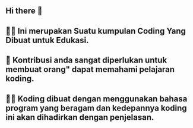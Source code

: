 ## Hi there 👋


## 🙋‍♀️ Ini merupakan Suatu kumpulan Coding Yang Dibuat untuk Edukasi.
## 🌈 Kontribusi anda sangat diperlukan untuk membuat orang" dapat memahami pelajaran koding.
## 👩‍💻 Koding dibuat dengan menggunakan bahasa program yang beragam dan kedepannya koding ini akan dihadirkan dengan penjelasan.
